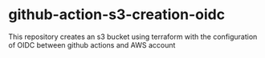 # github-action-s3-creation-oidc
This repository creates an s3 bucket using terraform with the configuration of OIDC between github actions and AWS account





